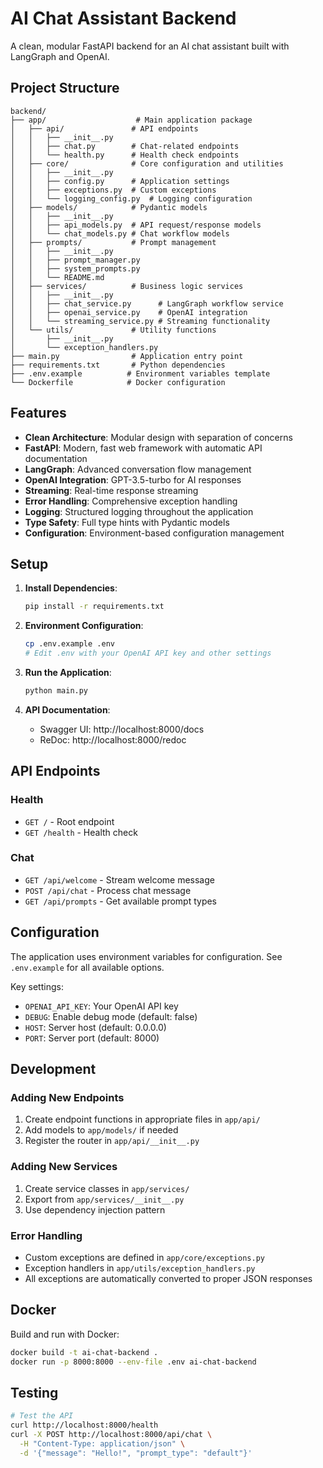 # AI Chat Assistant Backend

A clean, modular FastAPI backend for an AI chat assistant built with LangGraph and OpenAI.

## Project Structure

```
backend/
├── app/                    # Main application package
│   ├── api/               # API endpoints
│   │   ├── __init__.py
│   │   ├── chat.py        # Chat-related endpoints
│   │   └── health.py      # Health check endpoints
│   ├── core/              # Core configuration and utilities
│   │   ├── __init__.py
│   │   ├── config.py      # Application settings
│   │   ├── exceptions.py  # Custom exceptions
│   │   └── logging_config.py  # Logging configuration
│   ├── models/            # Pydantic models
│   │   ├── __init__.py
│   │   ├── api_models.py  # API request/response models
│   │   └── chat_models.py # Chat workflow models
│   ├── prompts/           # Prompt management
│   │   ├── __init__.py
│   │   ├── prompt_manager.py
│   │   ├── system_prompts.py
│   │   └── README.md
│   ├── services/          # Business logic services
│   │   ├── __init__.py
│   │   ├── chat_service.py      # LangGraph workflow service
│   │   ├── openai_service.py    # OpenAI integration
│   │   └── streaming_service.py # Streaming functionality
│   └── utils/             # Utility functions
│       ├── __init__.py
│       └── exception_handlers.py
├── main.py                # Application entry point
├── requirements.txt       # Python dependencies
├── .env.example          # Environment variables template
└── Dockerfile            # Docker configuration
```

## Features

- **Clean Architecture**: Modular design with separation of concerns
- **FastAPI**: Modern, fast web framework with automatic API documentation
- **LangGraph**: Advanced conversation flow management
- **OpenAI Integration**: GPT-3.5-turbo for AI responses
- **Streaming**: Real-time response streaming
- **Error Handling**: Comprehensive exception handling
- **Logging**: Structured logging throughout the application
- **Type Safety**: Full type hints with Pydantic models
- **Configuration**: Environment-based configuration management

## Setup

1. **Install Dependencies**:
   ```bash
   pip install -r requirements.txt
   ```

2. **Environment Configuration**:
   ```bash
   cp .env.example .env
   # Edit .env with your OpenAI API key and other settings
   ```

3. **Run the Application**:
   ```bash
   python main.py
   ```

4. **API Documentation**:
   - Swagger UI: http://localhost:8000/docs
   - ReDoc: http://localhost:8000/redoc

## API Endpoints

### Health
- `GET /` - Root endpoint
- `GET /health` - Health check

### Chat
- `GET /api/welcome` - Stream welcome message
- `POST /api/chat` - Process chat message
- `GET /api/prompts` - Get available prompt types

## Configuration

The application uses environment variables for configuration. See `.env.example` for all available options.

Key settings:
- `OPENAI_API_KEY`: Your OpenAI API key
- `DEBUG`: Enable debug mode (default: false)
- `HOST`: Server host (default: 0.0.0.0)
- `PORT`: Server port (default: 8000)

## Development

### Adding New Endpoints
1. Create endpoint functions in appropriate files in `app/api/`
2. Add models to `app/models/` if needed
3. Register the router in `app/api/__init__.py`

### Adding New Services
1. Create service classes in `app/services/`
2. Export from `app/services/__init__.py`
3. Use dependency injection pattern

### Error Handling
- Custom exceptions are defined in `app/core/exceptions.py`
- Exception handlers in `app/utils/exception_handlers.py`
- All exceptions are automatically converted to proper JSON responses

## Docker

Build and run with Docker:
```bash
docker build -t ai-chat-backend .
docker run -p 8000:8000 --env-file .env ai-chat-backend
```

## Testing

```bash
# Test the API
curl http://localhost:8000/health
curl -X POST http://localhost:8000/api/chat \
  -H "Content-Type: application/json" \
  -d '{"message": "Hello!", "prompt_type": "default"}'
```
